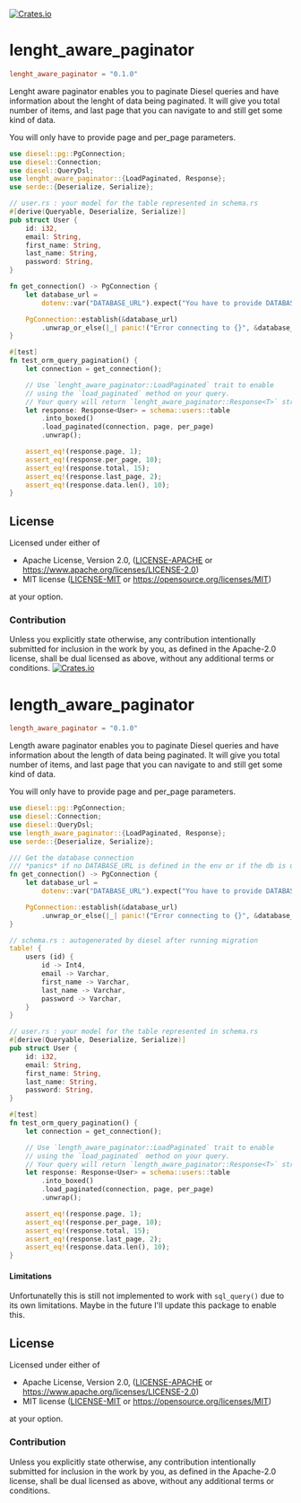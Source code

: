 [![Crates.io](https://img.shields.io/crates/v/lenght_aware_paginator.svg)](https://crates.io/crates/lenght_aware_paginator)

# lenght_aware_paginator

```toml
lenght_aware_paginator = "0.1.0"
```

Lenght aware paginator enables you to paginate Diesel queries and have information about the lenght
of data being paginated. It will give you total number of items, and last page that you can navigate to
and still get some kind of data.

You will only have to provide page and per_page parameters.

```rust
use diesel::pg::PgConnection;
use diesel::Connection;
use diesel::QueryDsl;
use lenght_aware_paginator::{LoadPaginated, Response};
use serde::{Deserialize, Serialize};

// user.rs : your model for the table represented in schema.rs
#[derive(Queryable, Deserialize, Serialize)]
pub struct User {
    id: i32,
    email: String,
    first_name: String,
    last_name: String,
    password: String,
}

fn get_connection() -> PgConnection {
    let database_url =
        dotenv::var("DATABASE_URL").expect("You have to provide DATABASE_URL to run tests");

    PgConnection::establish(&database_url)
        .unwrap_or_else(|_| panic!("Error connecting to {}", &database_url))
}

#[test]
fn test_orm_query_pagination() {
    let connection = get_connection();

    // Use `lenght_aware_paginator::LoadPaginated` trait to enable
    // using the `load_paginated` method on your query.
    // Your query will return `lenght_aware_paginator::Response<T>` struct
    let response: Response<User> = schema::users::table
        .into_boxed()
        .load_paginated(connection, page, per_page)
        .unwrap();

    assert_eq!(response.page, 1);
    assert_eq!(response.per_page, 10);
    assert_eq!(response.total, 15);
    assert_eq!(response.last_page, 2);
    assert_eq!(response.data.len(), 10);
}
```

## License

Licensed under either of

* Apache License, Version 2.0, ([LICENSE-APACHE](LICENSE-APACHE) or https://www.apache.org/licenses/LICENSE-2.0)
* MIT license ([LICENSE-MIT](LICENSE-MIT) or https://opensource.org/licenses/MIT)

at your option.

### Contribution

Unless you explicitly state otherwise, any contribution intentionally
submitted for inclusion in the work by you, as defined in the Apache-2.0
license, shall be dual licensed as above, without any additional terms or
conditions.
[![Crates.io](https://img.shields.io/crates/v/length_aware_paginator.svg)](https://crates.io/crates/length_aware_paginator)

# length_aware_paginator

```toml
length_aware_paginator = "0.1.0"
```

Length aware paginator enables you to paginate Diesel queries and have information about the length
of data being paginated. It will give you total number of items, and last page that you can navigate to
and still get some kind of data.

You will only have to provide page and per_page parameters.

```rust
use diesel::pg::PgConnection;
use diesel::Connection;
use diesel::QueryDsl;
use length_aware_paginator::{LoadPaginated, Response};
use serde::{Deserialize, Serialize};

/// Get the database connection
/// *panics* if no DATABASE_URL is defined in the env or if the db is unreachable
fn get_connection() -> PgConnection {
    let database_url =
        dotenv::var("DATABASE_URL").expect("You have to provide DATABASE_URL to run tests");

    PgConnection::establish(&database_url)
        .unwrap_or_else(|_| panic!("Error connecting to {}", &database_url))
}

// schema.rs : autogenerated by diesel after running migration
table! {
    users (id) {
        id -> Int4,
        email -> Varchar,
        first_name -> Varchar,
        last_name -> Varchar,
        password -> Varchar,
    }
}

// user.rs : your model for the table represented in schema.rs
#[derive(Queryable, Deserialize, Serialize)]
pub struct User {
    id: i32,
    email: String,
    first_name: String,
    last_name: String,
    password: String,
}

#[test]
fn test_orm_query_pagination() {
    let connection = get_connection();

    // Use `length_aware_paginator::LoadPaginated` trait to enable
    // using the `load_paginated` method on your query.
    // Your query will return `length_aware_paginator::Response<T>` struct
    let response: Response<User> = schema::users::table
        .into_boxed()
        .load_paginated(connection, page, per_page)
        .unwrap();

    assert_eq!(response.page, 1);
    assert_eq!(response.per_page, 10);
    assert_eq!(response.total, 15);
    assert_eq!(response.last_page, 2);
    assert_eq!(response.data.len(), 10);
}
```

#### Limitations

Unfortunatelly this is still not implemented to work with `sql_query()` due to its own limitations.
Maybe in the future I'll update this package to enable this.

## License

Licensed under either of

* Apache License, Version 2.0, ([LICENSE-APACHE](LICENSE-APACHE) or https://www.apache.org/licenses/LICENSE-2.0)
* MIT license ([LICENSE-MIT](LICENSE-MIT) or https://opensource.org/licenses/MIT)

at your option.

### Contribution

Unless you explicitly state otherwise, any contribution intentionally
submitted for inclusion in the work by you, as defined in the Apache-2.0
license, shall be dual licensed as above, without any additional terms or
conditions.
